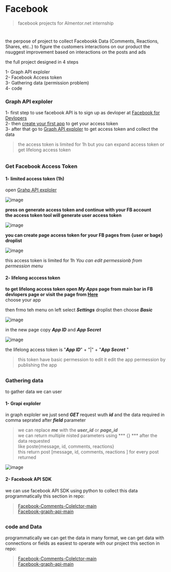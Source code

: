 # Facebook
> facebook projects for Almentor.net internship
#


the perpose of project to collect Facebookk Data (Comments, Reactions, Shares, etc..) to figure the customers interactions on our product 
the nsuggest improvement based on interactions on the posts and ads 

the full project designed in 4 steps

 1- Graph API exploler <br>
 2- Facebook Access token<br>
 3- Gathering data (permission problem) <br>
 4- code <br>

### Graph API exploler 

1- first step to use facebook API is to sign up as devloper at [Facebook for Devlopers](https://developers.facebook.com/)<br>
2- then [create your first app](https://developers.facebook.com/docs/development/create-an-app) to get your access token<br>
3- after that go to [Graph API exploler](https://developers.facebook.com/tools/explorer/) to get access token and collect the data<br>

> the access token is limited for 1h but you can expand access token or get lifelong access token
######
### Get Facebook Access Token
 #### 1- limited access token (1h)
 open [Grahp API exploler](https://developers.facebook.com/tools/explorer/) 
 
 
 ![image](https://user-images.githubusercontent.com/81495150/138315875-4bf1874f-ed74-4843-a535-1afdba81b994.png)
 
  __press on generate access token and continue with your FB account__<br>
  __the access token tool will generate user access token__
  
![image](https://user-images.githubusercontent.com/81495150/138346812-74b93791-df20-4234-8662-a362f1a353da.png)

**you can create page access token for your FB pages from {user or bage} droplist**

![image](https://user-images.githubusercontent.com/81495150/138346889-9d1c07d7-ceee-40f1-9eb5-21ce835b6fb4.png)

this access token is limited for 1h 
*You can edit permessionb from permession menu*

 #### 2- lifelong acccess token
 
 **to get lifelong access token open *My Apps* page from main bar in FB devlopers page or visit the page from [Here](https://developers.facebook.com/apps/)**<br>
 choose your app
 
 then frmo teh menu on left select ***Settings*** droplist then choose ***Basic***
 
 ![image](https://user-images.githubusercontent.com/81495150/138348600-061667e2-380e-490c-8426-07034e742962.png)
 
 in the new page copy ***App ID*** and ***App Secret*** 
 
 ![image](https://user-images.githubusercontent.com/81495150/138348857-192569e8-be9f-436e-a36d-8a402d8ac802.png)


the lifelong access token is "***App ID***" + "|" + "***App Secret*** "
> this token have basic permession to edit it edit the app permession by publishing the app
 
 ##
 ### Gathering data 
 to gather data we can user 
 #### 1- Grapi exploler 
 
  in  graph exploler we just send ***GET*** request wuth ***id*** and the data required in comma seprated after ***field*** parameter
  > we can replace ***me*** with the ***user_id*** or ***page_id*** <br>
  > we can return multiple nisted parameters using *** {} *** after the data requested <br>
  > like poste{message, id, comments, reactions}
  ><br> this return post [message, id, comments, reactions ] for every post returned


  ![image](https://user-images.githubusercontent.com/81495150/138922592-2c833726-57a2-4db9-a9d6-aa57f63dd8f1.png)
  
  
  #### 2- Facebook API SDK 
   we can use facebook API SDK using python to collect this data programmatically 
   this section in repo:
   > [Facebook-Comments-Colelctor-main](https://github.com/HossamAbdelraof/Facebook/tree/main/Facebook-Comments-Colelctor-main) <br>
   > [Facebook-graph-api-main](https://github.com/HossamAbdelraof/Facebook/tree/main/Facebook-graph-api-main)
   
##
### code and Data 
programmatically we can get the data in many format, we can get data with connections or fields as easiest to operate with our project
   this section in repo:
   > [Facebook-Comments-Colelctor-main](https://github.com/HossamAbdelraof/Facebook/tree/main/Facebook-Comments-Colelctor-main) <br>
   > [Facebook-graph-api-main](https://github.com/HossamAbdelraof/Facebook/tree/main/Facebook-graph-api-main)
   
